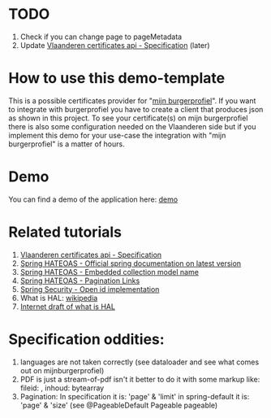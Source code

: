# TODO
1. Check if you can change page to pageMetadata
2. Update [Vlaanderen certificates api - Specification](https://documentatie.burgerprofiel.vlaanderen.be/attesten/index.html#section/Certificates-API) (later)

# How to use this demo-template
This is a possible certificates provider for "[mijn burgerprofiel](https://www.vlaanderen.be/uw-overheid/mijn-burgerprofiel)". 
If you want to integrate with burgerprofiel you have to create a client that produces json as shown in this project. 
To see your certificate(s) on mijn burgerprofiel there is also some configuration needed on the Vlaanderen side but 
if you implement this demo for your use-case the integration with "mijn burgerprofiel" is a matter of hours.

# Demo
You can find a demo of the application here: [demo](http://burgerloketattestdemogroenestroomcer-env.eba-cm8dp3tp.eu-west-1.elasticbeanstalk.com/v1/certificates/83020711970)

# Related tutorials

1. [Vlaanderen certificates api - Specification](https://documentatie.burgerprofiel.vlaanderen.be/attesten/index.html#section/Certificates-API)
2. [Spring HATEOAS - Official spring documentation on latest version](https://docs.spring.io/spring-hateoas/docs/current/reference/html/)
3. [Spring HATEOAS - Embedded collection model name](https://howtodoinjava.com/spring5/hateoas/embedded-collection-name/)
4. [Spring HATEOAS - Pagination Links](https://howtodoinjava.com/spring5/hateoas/pagination-links/)
5. [Spring Security - Open id implementation](https://docs.spring.io/spring-security/site/docs/current/reference/html5/#oauth2resourceserver-jwt-jwkseturi)
6. What is HAL: [wikipedia](https://en.wikipedia.org/wiki/Hypertext_Application_Language)
7. [Internet draft of what is HAL](https://tools.ietf.org/html/draft-kelly-json-hal-08)


# Specification oddities:
1. languages are not taken correctly (see dataloader and see what comes out on mijnburgerprofiel)
2. PDF is just a stream-of-pdf isn't it better to do it with some markup like: fileid: , inhoud: bytearray
3. Pagination: In specification it is: 'page' & 'limit' in spring-default it is: 'page' & 'size' (see @PageableDefault Pageable pageable)  
